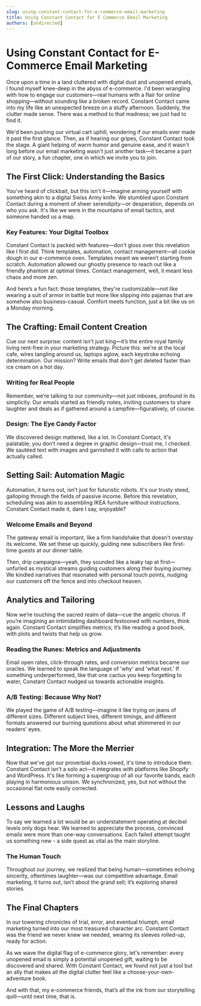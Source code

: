 ```yaml
---
slug: using-constant-contact-for-e-commerce-email-marketing
title: Using Constant Contact for E Commerce Email Marketing
authors: [undirected]
---
```



# Using Constant Contact for E-Commerce Email Marketing

Once upon a time in a land cluttered with digital dust and unopened emails, I found myself knee-deep in the abyss of e-commerce. I'd been wrangling with how to engage our customers—real humans with a flair for online shopping—without sounding like a broken record. Constant Contact came into my life like an unexpected breeze on a stuffy afternoon. Suddenly, the clutter made sense. There was a method to that madness; we just had to find it.

We'd been pushing our virtual cart uphill, wondering if our emails ever made it past the first glance. Then, as if hearing our gripes, Constant Contact took the stage. A giant helping of warm humor and genuine ease, and it wasn't long before our email marketing wasn't just another task—it became a part of our story, a fun chapter, one in which we invite you to join.

## The First Click: Understanding the Basics

You've heard of clickbait, but this isn't it—imagine arming yourself with something akin to a digital Swiss Army knife. We stumbled upon Constant Contact during a moment of sheer serendipity—or desperation, depends on who you ask. It's like we were in the mountains of email tactics, and someone handed us a map.

### Key Features: Your Digital Toolbox

Constant Contact is packed with features—don’t gloss over this revelation like I first did. Think templates, automation, contact management—all cookie dough in our e-commerce oven. Templates meant we weren’t starting from scratch. Automation allowed our ghostly presence to reach out like a friendly phantom at optimal times. Contact management, well, it meant less chaos and more zen.

And here’s a fun fact: those templates, they're customizable—not like wearing a suit of armor in battle but more like slipping into pajamas that are somehow also business-casual. Comfort meets function, just a bit like us on a Monday morning. 

## The Crafting: Email Content Creation

Cue our next surprise: content isn't just king—it’s the entire royal family living rent-free in your marketing strategy. Picture this: we're at the local cafe, wires tangling around us, laptops aglow, each keystroke echoing determination. Our mission? Write emails that don't get deleted faster than ice cream on a hot day.

### Writing for Real People

Remember, we’re talking to our community—not just inboxes, profound in its simplicity. Our emails started as friendly notes, inviting customers to share laughter and deals as if gathered around a campfire—figuratively, of course.

### Design: The Eye Candy Factor

We discovered design mattered, like a lot. In Constant Contact, it's palatable; you don’t need a degree in graphic design—trust me, I checked. We sautéed text with images and garnished it with calls to action that actually called.

## Setting Sail: Automation Magic

Automation, it turns out, isn’t just for futuristic robots. It's our trusty steed, galloping through the fields of passive income. Before this revelation, scheduling was akin to assembling IKEA furniture without instructions. Constant Contact made it, dare I say, enjoyable?

### Welcome Emails and Beyond

The gateway email is important, like a firm handshake that doesn't overstay its welcome. We set these up quickly, guiding new subscribers like first-time guests at our dinner table.

Then, drip campaigns—yeah, they sounded like a leaky tap at first—unfurled as mystical streams guiding customers along their buying journey. We kindled narratives that resonated with personal touch points, nudging our customers off the fence and into checkout heaven.

## Analytics and Tailoring

Now we’re touching the sacred realm of data—cue the angelic chorus. If you’re imagining an intimidating dashboard festooned with numbers, think again. Constant Contact simplifies metrics; it’s like reading a good book, with plots and twists that help us grow.

### Reading the Runes: Metrics and Adjustments

Email open rates, click-through rates, and conversion metrics became our oracles. We learned to speak the language of 'why' and 'what next.' If something underperformed, like that one cactus you keep forgetting to water, Constant Contact nudged us towards actionable insights.

### A/B Testing: Because Why Not?

We played the game of A/B testing—imagine it like trying on jeans of different sizes. Different subject lines, different timings, and different formats answered our burning questions about what shimmered in our readers' eyes.

## Integration: The More the Merrier

Now that we’ve got our proverbial ducks rowed, it's time to introduce them. Constant Contact isn't a solo act—it integrates with platforms like Shopify and WordPress. It's like forming a supergroup of all our favorite bands, each playing in harmonious unison. We synchronized, yes, but not without the occasional flat note easily corrected.

## Lessons and Laughs

To say we learned a lot would be an understatement operating at decibel levels only dogs hear. We learned to appreciate the process, convinced emails were more than one-way conversations. Each failed attempt taught us something new - a side quest as vital as the main storyline.

### The Human Touch

Throughout our journey, we realized that being human—sometimes echoing sincerity, oftentimes laughter—was our competitive advantage. Email marketing, it turns out, isn’t about the grand sell; it’s exploring shared stories.

## The Final Chapters

In our towering chronicles of trial, error, and eventual triumph, email marketing turned into our most treasured character arc. Constant Contact was the friend we never knew we needed, wearing its sleeves rolled-up, ready for action.

As we wave the digital flag of e-commerce glory, let's remember: every unopened email is simply a potential unopened gift, waiting to be discovered and shared. With Constant Contact, we found not just a tool but an ally that makes all the digital clutter feel like a choose-your-own-adventure book.

And with that, my e-commerce friends, that’s all the ink from our storytelling quill—until next time, that is.
